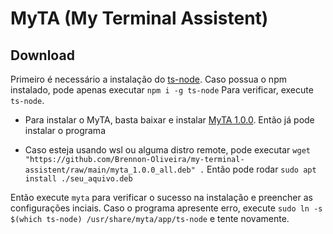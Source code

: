 # MyTA (My Terminal Assistent)


## Download
Primeiro é necessário a instalação do [ts-node](https://github.com/TypeStrong/ts-node).
Caso possua o npm instalado, pode apenas executar `npm i -g ts-node`
Para verificar, execute `ts-node`.

* Para instalar o MyTA, basta baixar e instalar [MyTA 1.0.0](https://github.com/Brennon-Oliveira/my-terminal-assistent/raw/main/myta_1.0.0_all.deb). Então já pode instalar o programa

* Caso esteja usando wsl ou alguma distro remote, pode executar `wget "https://github.com/Brennon-Oliveira/my-terminal-assistent/raw/main/myta_1.0.0_all.deb" .`
Então pode rodar `sudo apt install ./seu_aquivo.deb`

Então execute `myta` para verificar o sucesso na instalação e preencher as configurações inciais.
Caso o programa apresente erro, execute `sudo ln -s $(which ts-node) /usr/share/myta/app/ts-node` e tente novamente.
